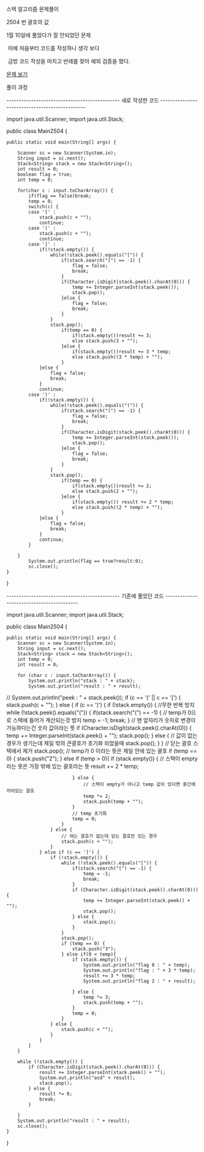 스택 알고리즘 문제풀이 

2504 번 괄호의 값

1월 10일에 풀었다가 잘 안되었던 문제

​	아예 처음부터 코드를 작성하니 생각 보다 

​		금방 코드 작성을 마치고 반례를 찾아 예외 검증을 했다.

<a href="https://www.acmicpc.net/problem/2504">문제 보기</a>

풀이 과정



---------------------------------------------- 새로 작성한 코드 -----------------------------------------------

import java.util.Scanner;
import java.util.Stack;

public class Main2504 {

	public static void main(String[] args) {
		
		Scanner sc = new Scanner(System.in);
		String input = sc.next();
		Stack<String> stack = new Stack<String>();
		int result = 0;
		boolean flag = true;
		int temp = 0;
		
		for(char c : input.toCharArray()) {
			if(flag == false)break;
			temp = 0;
			switch(c) {
			case '[' :
				stack.push(c + "");
				continue;
			case '(' :
				stack.push(c + "");
				continue;
			case ']' :
				if(!stack.empty()) {
					while(!stack.peek().equals("[")) {
						if(stack.search("[") == -1) {
							flag = false;
							break;
						}
						if(Character.isDigit(stack.peek().charAt(0))) {
							temp += Integer.parseInt(stack.peek());
							stack.pop();
						}else {
							flag = false;
							break;
						}
					}
					stack.pop();
						if(temp == 0) {
							if(stack.empty())result += 3;
							else stack.push(3 + "");
						}else {
							if(stack.empty())result += 3 * temp;
							else stack.push((3 * temp) + "");
						}
				}else {
					flag = false;
					break;
				}
				continue;
			case ')' :
				if(!stack.empty()) {
					while(!stack.peek().equals("(")) {
						if(stack.search("(") == -1) {
							flag = false;
							break;
						}
						if(Character.isDigit(stack.peek().charAt(0))) {
							temp += Integer.parseInt(stack.peek());
							stack.pop();
						}else {
							flag = false;
							break;
						}
					}
					stack.pop();
						if(temp == 0) {
							if(stack.empty())result += 2;
							else stack.push(2 + "");
						}else {
							if(stack.empty()) result += 2 * temp;
							else stack.push((2 * temp) + "");
						}
				}else {
					flag = false;
					break;
				}
				continue;
			}
	
		}
			System.out.println(flag == true?result:0);
			sc.close();
	}

}

---------------------------------------------- 기존에 풀었던 코드 ------------------------------------------

import java.util.Scanner;
import java.util.Stack;

public class Main2504 {

	public static void main(String[] args) {
		Scanner sc = new Scanner(System.in);
		String input = sc.next();
		Stack<String> stack = new Stack<String>();
		int temp = 0;
		int result = 0;
	
		for (char c : input.toCharArray()) {
			System.out.println("stack : " + stack);
			System.out.println("result : " + result);
//			System.out.println("peek : " + stack.peek());
			if (c == '(' || c == '[') {
				stack.push(c + "");
			} else {
				if (c == ')') {
					if (!stack.empty()) {
						//무한 반복 방지
						while (!stack.peek().equals("(")) {
							if(stack.search("(") == -1) {
								// temp가 0으로 스택에 들어가 계산되는것 방지
								temp = -1;
								break;
							}
							// 맨 앞자리가 숫자로 변경이 가능하다는건 숫자 값이라는 뜻
							if (Character.isDigit(stack.peek().charAt(0))) {
								temp += Integer.parseInt(stack.peek() + "");
								stack.pop();
							} else {
								// 값이 없는 경우가 생기는데 제일 밖의 큰괄호가 초기화 되었을때
								stack.pop();
							}
						}
						// 닫는 괄호 스택에서 제거
						stack.pop();
						// temp가 0 이라는 뜻은 제일 안에 있는 괄호
						if (temp == 0) {
							stack.push("2");
						} else if (temp > 0){
							if (stack.empty()) {
								// 스택이 empty라는 뜻은 가장 밖에 있는 괄호라는 뜻
								result += 2 * temp;

							} else {
								// 스택이 empty가 아니고 temp 값이 있다면 중간에 끼어있는 괄호
								temp *= 2;
								stack.push(temp + "");
							}
							// temp 초기화
							temp = 0;
						}
					} else {
						// 여는 괄호가 없는데 닫는 괄호만 있는 경우
						stack.push(c + "");
					}
				} else if (c == ']') {
					if (!stack.empty()) {
						while (!stack.peek().equals("[")) {
							if(stack.search("[") == -1) {
								temp = -1;
								break;
							}
							if (Character.isDigit(stack.peek().charAt(0))) {
								temp += Integer.parseInt(stack.peek() + "");
								stack.pop();
							} else {
								stack.pop();
							}
						}
						stack.pop();
						if (temp == 0) {
							stack.push("3");
						} else if(0 < temp){
							if (stack.empty()) {
								System.out.println("flag 0 : " + temp);
								System.out.println("flag : " + 3 * temp);
								result += 3 * temp;
								System.out.println("flag 2 : " + result);
	
							} else {
								temp *= 3;
								stack.push(temp + "");
							}
							temp = 0;
						}
					} else {
						stack.push(c + "");
					}
				}
			}
		}
	
		while (!stack.empty()) {
			if (Character.isDigit(stack.peek().charAt(0))) {
				result += Integer.parseInt(stack.peek() + "");
				System.out.println("asd" + result);
				stack.pop();
			} else {
				result *= 0;
				break;
			}
	
		}
		System.out.println("result : " + result);
		sc.close();
	}
}